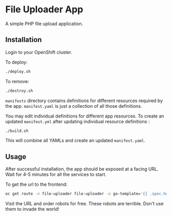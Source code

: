 # File Uploader App

A simple PHP file upload application.

## Installation

Login to your OpenShift cluster. 

To deploy:

```bash
./deploy.sh
```

To remove:

```bash
./destroy.sh
```

`manifests` directory contains definitions for different resources required by the app. `manifest.yaml` is just a collection of all those definitions. 

You may edit individual definitions for different app resources. To create an updated `manifest.yml` after updating individual resource definitions :

```bash
./build.sh
```

This will combine all YAMLs and create an updated `manifest.yaml`.

## Usage

After successful installation, the app should be exposed at a facing URL. Wait for 4-5 minutes for all the services to start.

To get the url to the frontend:

```bash
oc get route -n file-uploader file-uploader -o go-template='{{ .spec.host }}{{ println }}'
```

Visit the URL and order robots for free. These robots are terrible. Don't use them to invade the world!




